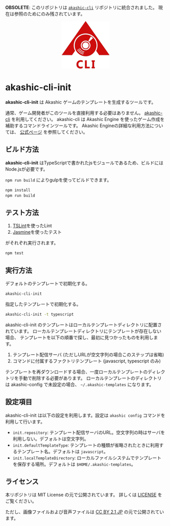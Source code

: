 **OBSOLETE**: このリポジトリは [`akashic-cli`](https://github.com/akashic-games/akashic-cli) リポジトリに統合されました。
現在は参照のためにのみ残されています。

<p align="center">
<img src="img/akashic-cli.png"/>
</p>

# akashic-cli-init

**akashic-cli-init** は Akashic ゲームのテンプレートを生成するツールです。

通常、ゲーム開発者がこのツールを直接利用する必要はありません。
[akashic-cli](https://github.com/akashic-games/akashic-cli) を利用してください。
akashic-cli は Akashic Engine を使ったゲーム作成を補助するコマンドラインツールです。
Akashic Engineの詳細な利用方法については、 [公式ページ](https://akashic-games.github.io/) を参照してください。

## ビルド方法

**akashic-cli-init** はTypeScriptで書かれたjsモジュールであるため、ビルドにはNode.jsが必要です。

`npm run build` によりgulpを使ってビルドできます。

```sh
npm install
npm run build
```

## テスト方法

1. [TSLint](https://github.com/palantir/tslint "TSLint")を使ったLint
2. [Jasmine](http://jasmine.github.io "Jasmine")を使ったテスト

がそれぞれ実行されます。

```sh
npm test
```

## 実行方法
デフォルトのテンプレートで初期化する。
```sh
akashic-cli-init
```

指定したテンプレートで初期化する。
```sh
akashic-cli-init -t typescript
```

akashic-cli-init のテンプレートはローカルテンプレートディレクトリに配置されています。
ローカルテンプレートディレクトリにテンプレートが存在しない場合、
テンプレートを以下の順番で探し、最初に見つかったものを利用します。
1. テンプレート配信サーバ (ただしURLが空文字列の場合このステップは省略)
2. コマンドに付属するファクトリテンプレート (javascript, typescript のみ)

テンプレートを再ダウンロードする場合、一度ローカルテンプレートのディレクトリを手動で削除する必要があります。
ローカルテンプレートのディレクトリは akashic-config で未設定の場合、
`~/.akashic-templates` になります。

## 設定項目
akashic-cli-init は以下の設定を利用します。設定は `akashic config` コマンドを利用して行います。
* `init.repository`: テンプレート配信サーバのURL。空文字列の時はサーバを利用しない。デフォルトは空文字列。
* `init.defaultTemplateType`: テンプレートの種類が省略されたときに利用するテンプレート名。デフォルトは `javascript`。
* `init.localTemplateDirectory`: ローカルファイルシステムでテンプレートを保存する場所。デフォルトは `$HOME/.akashic-templates`。

## ライセンス
本リポジトリは MIT License の元で公開されています。
詳しくは [LICENSE](./LICENSE) をご覧ください。

ただし、画像ファイルおよび音声ファイルは
[CC BY 2.1 JP](https://creativecommons.org/licenses/by/2.1/jp/) の元で公開されています。
